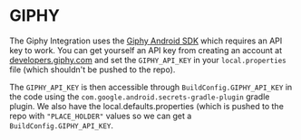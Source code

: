 # GIPHY

The Giphy Integration uses the [Giphy Android SDK](https://github.com/Giphy/giphy-android-sdk/) 
which requires an API key to work. You can get yourself an API key from creating an account at 
[developers.giphy.com](https://developers.giphy.com) and set the `GIPHY_API_KEY` in your `local.properties` 
file (which shouldn't be pushed to the repo).  

The `GIPHY_API_KEY` is then accessible through `BuildConfig.GIPHY_API_KEY` in the code using the 
`com.google.android.secrets-gradle-plugin` gradle plugin. We also have the local.defaults.properties 
(which is pushed to the repo with `"PLACE_HOLDER"` values so we can get a `BuildConfig.GIPHY_API_KEY`.  
